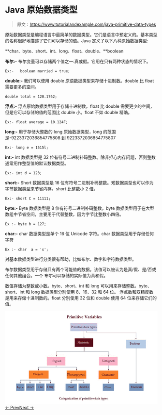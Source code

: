 # Java 原始数据类型

> 原文：<https://www.tutorialandexample.com/java-primitive-data-types>

原始数据类型是编程语言中最简单的数据类型。它们是语言中预定义的。基本类型的名称很好地描述了它们可以存储的值。Java 定义了以下八种原始数据类型:

**char、byte、short、int、long、float、double、**boolean

**布尔:-** 布尔变量可以存储两个值之一:真或假。它用在只有两种状态的情况下。

```
Ex:-   boolean married = true;
```

**double:-** 我们可以使用 double 原语数据类型来存储十进制数。double 比 float 需要更多的空间。

```
double total = 120.1762;
```

**浮点:-** 浮点原始数据类型用于存储十进制数。float 比 double 需要更少的空间，但是它可以存储的值的范围比 double 小。float 不如 double 精确。

```
Ex:- float average = 10.124F;
```

**long:-** 用于存储大整数的 long 原始数据类型，long 的范围是-9223372036854775808 到 9223372036854775807

```
Ex:- long e = 1515l;
```

**int:-** int 数据类型是 32 位有符号二进制补码整数。除非担心内存问题，否则整数通常用作整型值的默认数据类型。

```
Ex:- int d = 123;
```

**short:-** Short 数据类型是 16 位有符号二进制补码整数。短数据类型也可以作为字节数据类型来节省内存。short 比整数小 2 倍。

```
Ex:- short C = 11111;
```

**byte:-** Byte 数据类型是 8 位有符号二进制补码整数。byte 数据类型用于在大型数组中节省空间，主要用于代替整数，因为字节比整数小四倍。

```
Ex :- byte b = 127;
```

**char:-** char 数据类型是单个 16 位 Unicode 字符。char 数据类型用于存储任何字符

```
Ex :- char  a = 's';
```

对基本数据类型进行分类很有帮助，比如布尔、数字和字符数据类型。

布尔数据类型用于存储只有两个可能值的数据。该值可以被认为是真/假、是/否或任何其他组合。一个  布尔可以存储的实际值为真和假。

数值存储为整数或小数。byte、short、int 和 long 可以用来存储整数。byte、short、int 和 long 数据类型分别使用 8、16、32 和 64 位。  浮点数和双精度数是用来存储十进制数的。float 分别使用 32 位和 double 使用 64 位来存储它们的值。

![](img/112d0ffea7b3e82c03f1bbad5b969c2d.png)[← Prev](https://www.tutorialandexample.com/java-tutorial/)[Next →](https://www.tutorialandexample.com/java-variable)